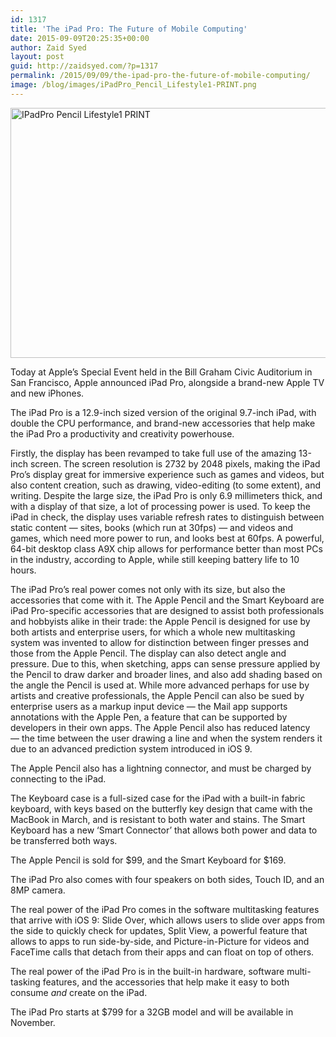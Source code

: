 ```yaml
---
id: 1317
title: 'The iPad Pro: The Future of Mobile Computing'
date: 2015-09-09T20:25:35+00:00
author: Zaid Syed
layout: post
guid: http://zaidsyed.com/?p=1317
permalink: /2015/09/09/the-ipad-pro-the-future-of-mobile-computing/
image: /blog/images/iPadPro_Pencil_Lifestyle1-PRINT.png
---
```

<img style="display:block; margin-left:auto; margin-right:auto;" src="http://zaidsyed.com/images/iPadPro_Pencil_Lifestyle1-PRINT.png" alt="IPadPro Pencil Lifestyle1 PRINT" title="iPadPro_Pencil_Lifestyle1-PRINT.png" border="0" width="600" height="400" />
  
Today at Apple’s Special Event held in the Bill Graham Civic Auditorium in San Francisco, Apple announced iPad Pro, alongside a brand-new Apple TV and new iPhones.

The iPad Pro is a 12.9-inch sized version of the original 9.7-inch iPad, with double the CPU performance, and brand-new accessories that help make the iPad Pro a productivity and creativity powerhouse.

Firstly, the display has been revamped to take full use of the amazing 13-inch screen. The screen resolution is 2732 by 2048 pixels, making the iPad Pro&#8217;s display great for immersive experience such as games and videos, but also content creation, such as drawing, video-editing (to some extent), and writing. Despite the large size, the iPad Pro is only 6.9 millimeters thick, and with a display of that size, a lot of processing power is used. To keep the iPad in check, the display uses variable refresh rates to distinguish between static content — sites, books (which run at 30fps) — and videos and games, which need more power to run, and looks best at 60fps. A powerful, 64-bit desktop class A9X chip allows for performance better than most PCs in the industry, according to Apple, while still keeping battery life to 10 hours.

The iPad Pro&#8217;s real power comes not only with its size, but also the accessories that come with it. The Apple Pencil and the Smart Keyboard are iPad Pro-specific accessories that are designed to assist both professionals and hobbyists alike in their trade: the Apple Pencil is designed for use by both artists and enterprise users, for which a whole new multitasking system was invented to allow for distinction between finger presses and those from the Apple Pencil. The display can also detect angle and pressure. Due to this, when sketching, apps can sense pressure applied by the Pencil to draw darker and broader lines, and also add shading based on the angle the Pencil is used at. While more advanced perhaps for use by artists and creative professionals, the Apple Pencil can also be sued by enterprise users as a markup input device — the Mail app supports annotations with the Apple Pen, a feature that can be supported by developers in their own apps. The Apple Pencil also has reduced latency — the time between the user drawing a line and when the system renders it due to an advanced prediction system introduced in iOS 9.

The Apple Pencil also has a lightning connector, and must be charged by connecting to the iPad.

The Keyboard case is a full-sized case for the iPad with a built-in fabric keyboard, with keys based on the butterfly key design that came with the MacBook in March, and is resistant to both water and stains. The Smart Keyboard has a new &#8216;Smart Connector&#8217; that allows both power and data to be transferred both ways.

The Apple Pencil is sold for $99, and the Smart Keyboard for $169.

The iPad Pro also comes with four speakers on both sides, Touch ID, and an 8MP camera.

The real power of the iPad Pro comes in the software multitasking features that arrive with iOS 9: Slide Over, which allows users to slide over apps from the side to quickly check for updates, Split View, a powerful feature that allows to apps to run side-by-side, and Picture-in-Picture for videos and FaceTime calls that detach from their apps and can float on top of others.

The real power of the iPad Pro is in the built-in hardware, software multi-tasking features, and the accessories that help make it easy to both consume _and_ create on the iPad.

The iPad Pro starts at $799 for a 32GB model and will be available in November.